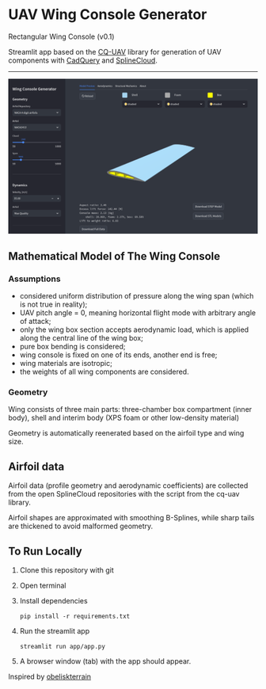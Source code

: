 # UAV Wing Console Generator

Rectangular Wing Console (v0.1)

Streamlit app based on the [CQ-UAV](https://github.com/nomad-vagabond/cq-uav) library for generation of UAV components with [CadQuery](https://github.com/CadQuery/cadquery) and [SplineCloud](https://splinecloud.com/).

---

![](preview.png)

## Mathematical Model of The Wing Console

### Assumptions
- considered uniform distribution of pressure along the wing span (which is not true in reality);
- UAV pitch angle = 0, meaning horizontal flight mode with arbitrary angle of attack;
- only the wing box section accepts aerodynamic load, which is applied along the central line of the wing box;
- pure box bending is considered;
- wing console is fixed on one of its ends, another end is free;
- wing materials are isotropic;
- the weights of all wing components are considered.

### Geometry

Wing consists of three main parts: three-chamber box compartment (inner body), shell and interim body (XPS foam or other low-density material)

Geometry is automatically reenerated based on the airfoil type and wing size.


## Airfoil data

Airfoil data (profile geometry and aerodynamic coefficients) are collected from the open SplineCloud repositories with the script from the cq-uav library.

Airfoil shapes are approximated with smoothing B-Splines, while sharp tails are thickened to avoid malformed geometry.

## To Run Locally

1. Clone this repository with git

2. Open terminal

3. Install dependencies

    ```
    pip install -r requirements.txt
    ```

4. Run the streamlit app

    ```
    streamlit run app/app.py
    ```

5. A browser window (tab) with the app should appear.


Inspired by [obeliskterrain](https://github.com/medicationforall/obeliskterrainapp/tree/main)
